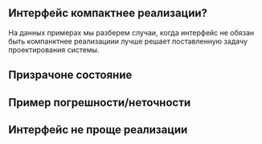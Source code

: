 ## Интерфейс компактнее реализации?
На данных примерах мы разберем случаи, когда интерфейс не обязан быть компанктнее реализациии лучше решает поставленную задачу проектирования системы.

## Призрачоне состояние

## Пример погрешности/неточности

## Интерфейс не проще реализации
